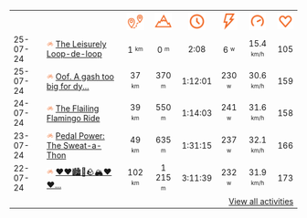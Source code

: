 <table>
    <tr>
        <th></th>
        <th></th>
        <th align="center"><img src="https://raw.githubusercontent.com/robiningelbrecht/strava-activities/master/public/distance.svg" width="30" alt="distance" title="distance"/></th>
        <th align="center"><img src="https://raw.githubusercontent.com/robiningelbrecht/strava-activities/master/public/elevation.svg" width="30" alt="elevation" title="elevation"/></th>
        <th align="center"><img src="https://raw.githubusercontent.com/robiningelbrecht/strava-activities/master/public/time.svg" width="30" alt="time" title="time"/></th>
        <th align="center"><img src="https://raw.githubusercontent.com/robiningelbrecht/strava-activities/master/public/average-watt.svg" width="30" alt="average watts" title="average watts"/></th>
        <th align="center"><img src="https://raw.githubusercontent.com/robiningelbrecht/strava-activities/master/public/average-speed.svg" width="30" alt="average speed" title="average speed"/></th>
        <th align="center"><img src="https://raw.githubusercontent.com/robiningelbrecht/strava-activities/master/public/heart-rate.svg" width="30" alt="average heart rate" title="average heart rate"/></th>
    </tr>
            <tr>
            <td>25-07-24</td>
            <td>
                <img src="https://raw.githubusercontent.com/robiningelbrecht/strava-activities/master/public/activity-ride.svg" width="12" alt="The Leisurely Loop-de-loop" title="The Leisurely Loop-de-loop"/>
<a href="https://www.strava.com/activities/11977471339" title="Kcal: 4 | Gear: None ">The Leisurely Loop-de-loop</a>
            </td>
            <td align="center">1 <sup><sub>km</sub></sup></td>
            <td align="center">0 <sup><sub>m</sub></sup></td>
            <td align="center">2:08</td>
            <td align="center">6 <sup><sub>w</sub></sup></td>
            <td align="center">15.4 <sup><sub>km/h</sub></sup></td>
            <td align="center">105</td>
        </tr>
            <tr>
            <td>25-07-24</td>
            <td>
                <img src="https://raw.githubusercontent.com/robiningelbrecht/strava-activities/master/public/activity-ride.svg" width="12" alt="Oof. A gash too big for dynaplug 😬 Good thing family was nearby 🤗" title="Oof. A gash too big for dynaplug 😬 Good thing family was nearby 🤗"/>
<a href="https://www.strava.com/activities/11977470570" title="Kcal: 1090 | Gear: None ">Oof. A gash too big for dy...</a>
            </td>
            <td align="center">37 <sup><sub>km</sub></sup></td>
            <td align="center">370 <sup><sub>m</sub></sup></td>
            <td align="center">1:12:01</td>
            <td align="center">230 <sup><sub>w</sub></sup></td>
            <td align="center">30.6 <sup><sub>km/h</sub></sup></td>
            <td align="center">159</td>
        </tr>
            <tr>
            <td>24-07-24</td>
            <td>
                <img src="https://raw.githubusercontent.com/robiningelbrecht/strava-activities/master/public/activity-ride.svg" width="12" alt="The Flailing Flamingo Ride" title="The Flailing Flamingo Ride"/>
<a href="https://www.strava.com/activities/11968573651" title="Kcal: 1165 | Gear: None ">The Flailing Flamingo Ride</a>
            </td>
            <td align="center">39 <sup><sub>km</sub></sup></td>
            <td align="center">550 <sup><sub>m</sub></sup></td>
            <td align="center">1:14:03</td>
            <td align="center">241 <sup><sub>w</sub></sup></td>
            <td align="center">31.6 <sup><sub>km/h</sub></sup></td>
            <td align="center">158</td>
        </tr>
            <tr>
            <td>23-07-24</td>
            <td>
                <img src="https://raw.githubusercontent.com/robiningelbrecht/strava-activities/master/public/activity-ride.svg" width="12" alt="Pedal Power: The Sweat-a-Thon" title="Pedal Power: The Sweat-a-Thon"/>
<a href="https://www.strava.com/activities/11959964259" title="Kcal: 1422 | Gear: None ">Pedal Power: The Sweat-a-Thon</a>
            </td>
            <td align="center">49 <sup><sub>km</sub></sup></td>
            <td align="center">635 <sup><sub>m</sub></sup></td>
            <td align="center">1:31:15</td>
            <td align="center">237 <sup><sub>w</sub></sup></td>
            <td align="center">32.1 <sup><sub>km/h</sub></sup></td>
            <td align="center">166</td>
        </tr>
            <tr>
            <td>22-07-24</td>
            <td>
                <img src="https://raw.githubusercontent.com/robiningelbrecht/strava-activities/master/public/activity-ride.svg" width="12" alt="❤️❤️🏙️🌆🪨🏔️❤️❤️" title="❤️❤️🏙️🌆🪨🏔️❤️❤️"/>
<a href="https://www.strava.com/activities/11952623750" title="Kcal: 2937 | Gear: None ">❤️❤️🏙️🌆🪨🏔️❤️❤️...</a>
            </td>
            <td align="center">102 <sup><sub>km</sub></sup></td>
            <td align="center">1 215 <sup><sub>m</sub></sup></td>
            <td align="center">3:11:39</td>
            <td align="center">232 <sup><sub>w</sub></sup></td>
            <td align="center">31.9 <sup><sub>km/h</sub></sup></td>
            <td align="center">173</td>
        </tr>
                <tr>
            <td colspan="8" align="right"><a href="https://github.com/robiningelbrecht/strava-activities#activities">View all activities</a></td>
        </tr>
    </table>

